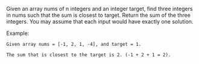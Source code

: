 Given an array nums of n integers and an integer target, find three integers in nums 
such that the sum is closest to target. Return the sum of the three integers.
You may assume that each input would have exactly one solution.

Example:
```
Given array nums = [-1, 2, 1, -4], and target = 1.

The sum that is closest to the target is 2. (-1 + 2 + 1 = 2).
```
